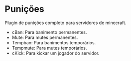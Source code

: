 # Punições
Plugin de punições completo para servidores de minecraft.

- cBan: Para banimento permanentes.
- Mute: Para mutes permanentes.
- Tempban: Para banimentos temporários.
- Tempmute: Para mutes temporários.
- cKick: Para kickar um jogador do servidor.
